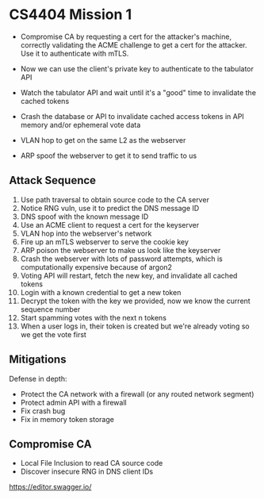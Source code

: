 # CS4404 Mission 1

- Compromise CA by requesting a cert for the attacker's machine, correctly validating the ACME challenge to get a cert for the attacker. Use it to authenticate with mTLS.
- Now we can use the client's private key to authenticate to the tabulator API
- Watch the tabulator API and wait until it's a "good" time to invalidate the cached tokens
- Crash the database or API to invalidate cached access tokens in API memory and/or ephemeral vote data

- VLAN hop to get on the same L2 as the webserver
- ARP spoof the webserver to get it to send traffic to us

## Attack Sequence

1. Use path traversal to obtain source code to the CA server
2. Notice RNG vuln, use it to predict the DNS message ID
3. DNS spoof with the known message ID
4. Use an ACME client to request a cert for the keyserver
5. VLAN hop into the webserver's network
6. Fire up an mTLS webserver to serve the cookie key
7. ARP poison the webserver to make us look like the keyserver
8. Crash the webserver with lots of password attempts, which is computationally expensive because of argon2
9. Voting API will restart, fetch the new key, and invalidate all cached tokens
10. Login with a known credential to get a new token
11. Decrypt the token with the key we provided, now we know the current sequence number
12. Start spamming votes with the next n tokens
13. When a user logs in, their token is created but we're already voting so we get the vote first

## Mitigations

Defense in depth:

- Protect the CA network with a firewall (or any routed network segment)
- Protect admin API with a firewall
- Fix crash bug
- Fix in memory token storage

## Compromise CA

- Local File Inclusion to read CA source code
- Discover insecure RNG in DNS client IDs

https://editor.swagger.io/
